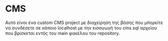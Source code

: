 # CMS
Αυτό είναι ένα custom CMS project με διαχείρηση της βάσης που μπορείτε να συνδέσετε σε κάποιο localhost με την εισαγωγή του cms.sql αρχείου που βρίσκεται εντός του main φακέλου του repository.
